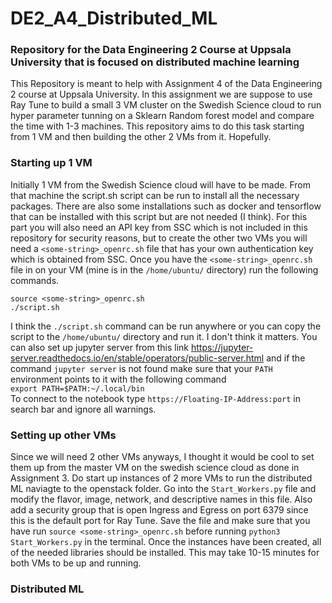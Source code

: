 # DE2_A4_Distributed_ML
### Repository for the Data Engineering 2 Course at Uppsala University that is focused on distributed machine learning  
This Repository is meant to help with Assignment 4 of the Data Engineering 2 course at Uppsala University. In this assignment we are suppose to use Ray Tune to build a small 3 VM cluster on the Swedish Science cloud to run hyper parameter tunning on a Sklearn Random forest model and compare the time with 1-3 machines. This repository aims to do this task starting from 1 VM and then building the other 2 VMs from it. Hopefully.  

### Starting up 1 VM  
Initially 1 VM from the Swedish Science cloud will have to be made. From that machine the script.sh script can be run to install all the necessary packages. There are also some installations such as docker and tensorflow that can be installed with this script but are not needed (I think). For this part you will also need an API key from SSC which is not included in this repository for security reasons, but to create the other two VMs you will need a ```<some-string>_openrc.sh``` file that has your own authentication key which is obtained from SSC. Once you have the ```<some-string>_openrc.sh``` file in on your VM (mine is in the ```/home/ubuntu/``` directory) run the following commands.  
    
```source <some-string>_openrc.sh```  
```./script.sh```  

  I think the `./script.sh` command can be run anywhere or you can copy the script to the `/home/ubuntu/` directory and run it. I don't think it matters. You can also set up jupyter server from this link https://jupyter-server.readthedocs.io/en/stable/operators/public-server.html and if the command `jupyter server` is not found make sure that your `PATH` environment points to it with the following command  
  `export PATH=$PATH:~/.local/bin`  
  To connect to the notebook type `https://Floating-IP-Address:port` in search bar and ignore all warnings.  

### Setting up other VMs  
Since we will need 2 other VMs anyways, I thought it would be cool to set them up from the master VM on the swedish science cloud as done in Assignment 3. Do start up instances of 2 more VMs to run the distributed ML naviagte to the openstack folder. Go into the `Start_Workers.py` file and modify the flavor, image, network, and descriptive names in this file. Also add a security group that is open Ingress and Egress on port 6379 since this is the default port for Ray Tune. Save the file and make sure that you have run `source <some-string>_openrc.sh` before running `python3 Start_Workers.py` in the terminal. Once the instances have been created, all of the needed libraries should be installed. This may take 10-15 minutes for both VMs to be up and running. 

### Distributed ML
